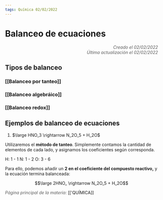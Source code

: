 ```yaml
---
tags: Química 02/02/2022
---
```


# Balanceo de ecuaciones
<div style="text-align: right; opacity: 0.7; font-style: italic;">Creado el 02/02/2022</div>
<div style="text-align: right; opacity: 0.7; font-style: italic;">Última actualización el 02/02/2022</div>

## Tipos de balanceo

### [[Balanceo por tanteo]]

### [[Balanceo algebráico]]

### [[Balanceo redox]]

## Ejemplos de balanceo de ecuaciones

1. $\large HNO_3  \rightarrow N_2O_5 + H_2O$

Utilizaremos el **método de tanteo**. Simplemente contamos la cantidad de elementos de cada lado, y asignamos los coeficientes según corresponda.

H: 1 - 1
N: 1 - 2
O: 3 - 6

Para ello, podemos añadir un **2 en el coeficiente del compuesto reactivo,** y la ecuación termina balanceada:

$$\large 2HNO_ \rightarrow N_2O_5 + H_2O$$

<span style="opacity: 0.7; font-style: italic;">Página principal de la materia:</span> [['QUÍMICA]]